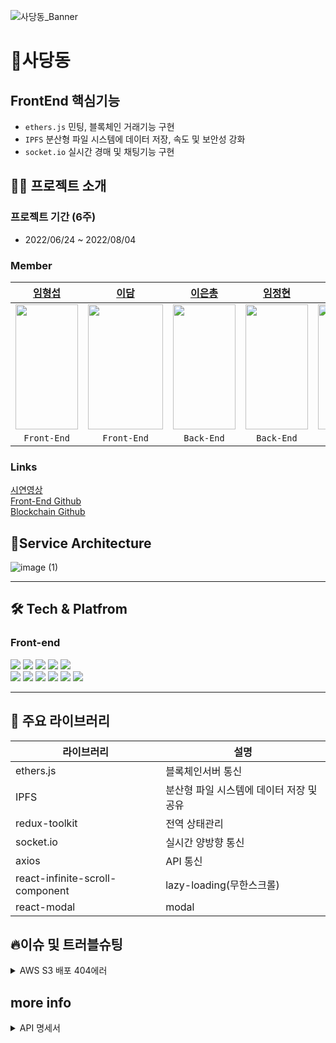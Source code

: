 ![사당동_Banner](https://user-images.githubusercontent.com/102935156/182619039-821a3613-cd9d-425b-9932-6a3738ccb7b5.png)


# 🧸사당동

## FrontEnd 핵심기능

- `ethers.js` 민팅, 블록체인 거래기능 구현
- `IPFS` 분산형 파일 시스템에 데이터 저장, 속도 및 보안성 강화
- `socket.io` 실시간 경매 및 채팅기능 구현


## 👨‍💻 프로젝트 소개

### **프로젝트 기간** (6주)
- 2022/06/24 ~ 2022/08/04

### Member
|[임형섭](https://github.com/4hsnim)|[이담](https://github.com/damiiya)|[이은총](https://github.com/eunchong2lee)|[임정현](https://github.com/lojy4231)|[이재석](https://github.com/LeeJaeSeok1)|[배재은]()|
|:------:|:---:|:---:|:---:|:---:|:---:|
|<img src="https://user-images.githubusercontent.com/102935156/182624707-3de3157c-5a65-42ce-8794-e3955e3fd68f.png" width="100" height="200"/>|<img src="https://user-images.githubusercontent.com/102935156/182624760-4fb85e4d-f8d9-4e7c-8481-b94af4c13204.png" width="120" height="200"/>|<img src="https://user-images.githubusercontent.com/102935156/182640237-80b8b7d0-fbb4-4fe2-82b2-f9c4332cd156.png" width="100" height="200"/>|<img src="https://user-images.githubusercontent.com/102935156/182624897-073b4da3-067f-4a54-b78b-8f889a3a6598.png" width="100" height="200"/>|<img src="https://user-images.githubusercontent.com/102935156/182624950-6850a246-d9fe-4a5f-9579-02bb2b4b076e.png" width="100" height="200"/>|<img src="https://user-images.githubusercontent.com/102935156/182624978-b6d55020-cea0-4868-adbb-e3bd28b916d1.png" width="100" height="200"/>|
|`Front-End`|`Front-End`|`Back-End`|`Back-End`|`Back-End`|`Designer`|


### Links
[시연영상](https://www.youtube.com/watch?v=jTech_pwjCU)   
[Front-End Github](https://github.com/damiiya/sadangdong)   
[Blockchain Github](https://github.com/eunchong2lee/SDD_Blockchain)  

## 💎Service Architecture

![image (1)](https://user-images.githubusercontent.com/102935156/182826105-130a0fd4-cfda-4b91-bb95-9da6d2a87106.png)


---

## 🛠 Tech & Platfrom

### **Front-end**
<p>
<img src="https://img.shields.io/badge/javascript-F7DF1E?style=for-the-badge&logo=javascript&logoColor=black">
<img src="https://img.shields.io/badge/React-61DAFB?style=for-the-badge&logo=React&logoColor=black">
<img src="https://img.shields.io/badge/Redux-764ABC?style=for-the-badge&logo=Redux&logoColor=white">
<img src="https://img.shields.io/badge/html-E34F26?style=for-the-badge&logo=html5&logoColor=white">
<img src="https://img.shields.io/badge/css-1572B6?style=for-the-badge&logo=css3&logoColor=white">
  <br>
<img src="https://img.shields.io/badge/socket.io-ffffff?style=for-the-badge&logo=socket.io&logoColor=black">
<img src="https://img.shields.io/badge/CloudFront-D05C4B?style=for-the-badge&logo=Amazon AWS&logoColor=white">
<img src="https://img.shields.io/badge/Route53-4A154B?style=for-the-badge&logo=Amazon AWS&logoColor=white">
<img src="https://img.shields.io/badge/Amazon S3-569A31?style=for-the-badge&logo=Amazon S3&logoColor=white">
<img src="https://img.shields.io/badge/git-F05032?style=for-the-badge&logo=git&logoColor=white">
<img src="https://img.shields.io/badge/github-181717?style=for-the-badge&logo=github&logoColor=white">

<br>
</p>

---

## 📘 주요 라이브러리

| 라이브러리    | 설명                                    |  
| ------------- | --------------------------------------- |
| ethers.js | 블록체인서버 통신|
| IPFS|분산형 파일 시스템에 데이터 저장 및 공유|
| redux-toolkit       | 전역 상태관리                             |
| socket.io         | 실시간 양방향 통신           |     
| axios    | API 통신                            |
| react-infinite-scroll-component   | lazy-loading(무한스크롤)        |
| react-modal|modal|

## 🔥이슈 및 트러블슈팅
<details>
<summary> AWS S3 배포 404에러</summary>
<div markdown="1">
<img src = "https://user-images.githubusercontent.com/102935156/183845307-a85f0932-cdc0-4662-a230-ed2620be3469.png">
<br/>
<b><p>🔴 문제분석</p></b>

 - 위의 사진처럼 React Router를 활용한 프로젝트를 배포했을 때 페이지를 찾을 수 없는 404에러 발생
 - 최초 메인페이지 index.html path="/"는 잘 렌더가 되지만 Anchor 태그를 사용해 페이지를 라우팅할 경우 404에러가 발생
 - useNavigate를 사용한 페이지 라우팅시 정상적으로 렌더링되는 것을 확인함

<b><p>🔴 원인분석</p></b>

1. Anchor 태그를 사용한 라우팅 처리시 해당 path경로에 맞는 파일이 새로고침 되어 다시 서버로부터 받아오는 것을 뜻함<br/>
→ 애초에 path의 경로가 "/"이 아닌 곳에 라우팅이 된다면 파일을 서버로 부터 못받는 것이 아닐까?

2. SPA방식의 React 프레임 워크로 개발한 해당 프로젝트는 CSR브라우저 렌더링을 함<br/>
→ CSR은 처음에 모든 파일을 받아오기 때문에 useNavigate 라우팅 처리는 정상적으로 동작하는 것이 아닐까?


<b><p>🔴 해결방안</p></b>
1. 모든 페이지 라우팅 처리를 useNavigate사용하거나 Anchor태그가 아닌 React 라우터를 이용하는 방법

2. S3 error 발생시 동일하게 build된 index.html을 렌더할 수 있도록하고, Cloudfront에서도 404오류 메세지를 200 ok로 수정하는 방법

<b><p>🔴 의사결정</p></b>
1. 첫번째 방법 채택시 페이지 라우팅시 새로고침이 되지 않아 로딩 속도가 빨라지고, 백엔드 서버에 데이터를 요청하는 횟수가 적어지지만 유저가 직접 url을 입력해 페이지 라우팅을 시도할 경우 404오류가 발생함

2. 두번째 방법 채택시 유저가 url을 입력해 페이지를 라우팅할 경우 404에러를 방지할 수 있으나 anchor태그 사용으로 서버에 잦은 데이터 요청을 보내기 때문에 서버에 부담이 됨

<b>※ 1,2번 방법 모두 채택하기로 결정

※ 서버의 부담을 줄이고 유저가 직접 url을 입력해 라우팅 할시 발생할 404오류를 처리할 수 있음</b>

</div>
</details>

## more info

<details>
<summary>API 명세서</summary>
<div markdown="1">
<img src ="https://user-images.githubusercontent.com/81402579/182878896-8bdbddc2-8244-48b7-b64a-3ea80a607cc2.png">
<img src = "https://user-images.githubusercontent.com/81402579/182878973-f3404687-e1e8-4602-8e73-8efcfe1a2ac4.png">
<img src = "https://user-images.githubusercontent.com/81402579/182879041-0c9fb569-e403-4b38-96cd-6bddb40c8ba9.png">
<img src = "https://user-images.githubusercontent.com/81402579/182879104-431ceec9-54e6-414a-843a-fc414f2288b9.png">
</div>
</details>
  
</div>



